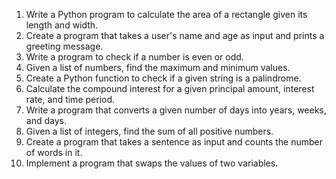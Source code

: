 1. Write a Python program to calculate the area of a rectangle given its length and width.
2. Create a program that takes a user's name and age as input and prints a greeting message.
3. Write a program to check if a number is even or odd.
4. Given a list of numbers, find the maximum and minimum values.
5. Create a Python function to check if a given string is a palindrome.
6. Calculate the compound interest for a given principal amount, interest rate, and time period.
7. Write a program that converts a given number of days into years, weeks, and days.
8. Given a list of integers, find the sum of all positive numbers.
9. Create a program that takes a sentence as input and counts the number of words in it.
10. Implement a program that swaps the values of two variables.
